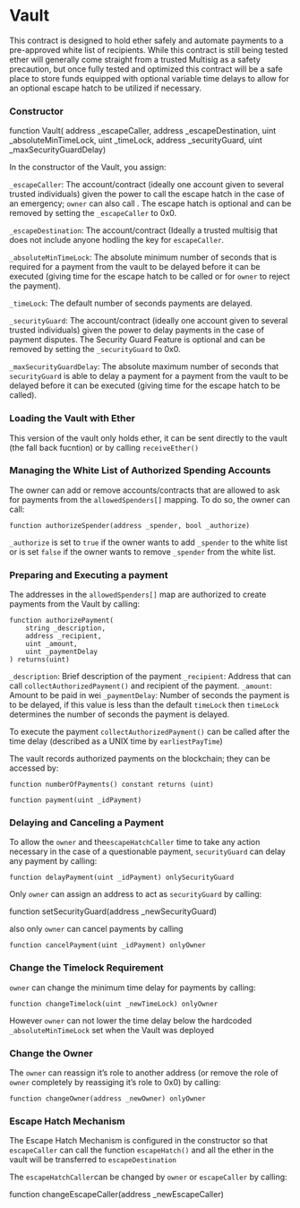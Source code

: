 # Vault

This contract is designed to hold ether safely and automate payments to a pre-approved white list of recipients. While this contract is still being tested ether will generally come straight from a trusted Multisig as a safety precaution, but once fully tested and optimized this contract will be a safe place to store funds equipped with optional variable time delays to allow for an optional escape hatch to be utilized if necessary.



### Constructor

   function Vault(
        address _escapeCaller,
        address _escapeDestination,
        uint _absoluteMinTimeLock,
        uint _timeLock,
        address _securityGuard,
        uint _maxSecurityGuardDelay) 

In the constructor of the Vault, you assign: 

`_escapeCaller`: The account/contract (ideally one account given to several trusted individuals) given the power to call the escape hatch in the case of an emergency; `owner` can also call . The escape hatch is optional and can be removed by setting the `_escapeCaller` to 0x0.


`_escapeDestination`: The account/contract (Ideally a trusted multisig that does not include anyone hodling the key for `escapeCaller`.

`_absoluteMinTimeLock`: The absolute minimum number of seconds that is required for a payment from the vault to be delayed before it can be executed (giving time for the escape hatch to be called or for `owner` to reject the payment).

`_timeLock`: The default number of seconds payments are delayed.

`_securityGuard`: The account/contract (ideally one account given to several trusted individuals) given the power to delay payments in the case of payment disputes. The Security Guard Feature is optional and can be removed by setting the `_securityGuard` to 0x0.

`_maxSecurityGuardDelay`: The absolute maximum number of seconds that `securityGuard` is able to delay a payment  for a payment from the vault to be delayed before it can be executed (giving time for the escape hatch to be called).
    



### Loading the Vault with Ether

This version of the vault only holds ether, it can be sent directly to the vault (the fall back fucntion) or by calling `receiveEther()`

### Managing the White List of Authorized Spending Accounts

The owner can add or remove accounts/contracts that are allowed to ask for payments from the `allowedSpenders[]` mapping. To do so, the owner can call: 

    function authorizeSpender(address _spender, bool _authorize)

`_authorize` is set to `true` if the owner wants to add `_spender` to the white list or is set `false` if the owner wants to remove `_spender` from the white list. 

### Preparing and Executing a payment

The addresses in the `allowedSpenders[]` map are authorized to create payments from the Vault by calling:

    function authorizePayment(
        string _description,
        address _recipient,
        uint _amount,
        uint _paymentDelay
    ) returns(uint)



`_description`: Brief description of the payment 
`_recipient`: Address that can call `collectAuthorizedPayment()` and recipient of the payment.
`_amount`: Amount to be paid in wei
`_paymentDelay`: Number of seconds the payment is to be delayed, if this value is less than the default `timeLock` then `timeLock` determines the number of seconds the payment is delayed.


To execute the payment `collectAuthorizedPayment()` can be called after the time delay (described as a UNIX time by `earliestPayTime`)

The vault records authorized payments on the blockchain; they can be accessed by:

    function numberOfPayments() constant returns (uint)

    function payment(uint _idPayment)

### Delaying and Canceling a Payment

To allow the `owner` and the`escapeHatchCaller` time to take any action necessary in the case of a questionable payment, `securityGuard` can delay any payment by calling:

    function delayPayment(uint _idPayment) onlySecurityGuard

Only `owner` can assign an address to act as `securityGuard` by calling:

   function setSecurityGuard(address _newSecurityGuard)

also only `owner` can cancel payments by calling

    function cancelPayment(uint _idPayment) onlyOwner

### Change the Timelock Requirement

`owner` can change the minimum time delay for payments by calling:

    function changeTimelock(uint _newTimeLock) onlyOwner

However `owner` can not lower the time delay below the hardcoded `_absoluteMinTimeLock` set when the Vault was deployed


### Change the Owner

The `owner` can reassign it’s role to another address (or remove the role of `owner` completely by reassiging it’s role to 0x0) by calling:

    function changeOwner(address _newOwner) onlyOwner

### Escape Hatch Mechanism

The Escape Hatch Mechanism is configured in the constructor so that `escapeCaller` can call
the function `escapeHatch()` and all the ether in the vault will be transferred to `escapeDestination`

The `escapeHatchCaller`can be changed by `owner` or `escapeCaller` by calling:

   function changeEscapeCaller(address _newEscapeCaller)

